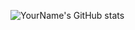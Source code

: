 ![YourName's GitHub stats](https://github-readme-stats.vercel.app/api?username=Foam-01&show_icons=true&count_private=true&theme=radical)

